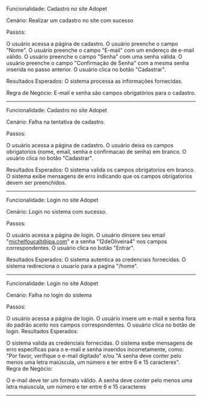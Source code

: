 Funcionalidade: Cadastro no site Adopet

Cenário: Realizar um cadastro no site com sucesso

Passos:

O usuário acessa a página de cadastro.
O usuário preenche o campo "Nome".
O usuário preenche o campo "E-mail" com um endereço de e-mail válido.
O usuário preenche o campo "Senha" com uma senha válida.
O usuário preenche o campo "Confirmação de Senha" com a mesma senha inserida no passo anterior.
O usuário clica no botão "Cadastrar".

Resultados Esperados:
O sistema processa as informações fornecidas.

Regra de Negócio:
E-mail e senha são campos obrigatórios para o cadastro.

------------------------------------------------------------------------------------------------------


Funcionalidade: Cadastro no site Adopet

Cenário: Falha na tentativa de cadastro.

Passos:

O usuário acessa a página de cadastro.
O usuário deixa os campos obrigatorios (nome, email, senha e confirmacao de senha) em branco.
O usuário clica no botão "Cadastrar".

Resultados Esperados:
O sistema valida os campos obrigatorios em branco.
O sistema exibe mensagens de erro indicando que os campos obrigatorios devem ser preenchidos.

------------------------------------------------------------------------------------------------------


Funcionalidade: Login no site Adopet

Cenário: Login no sistema com sucesso.

Passos:

O usuário acessa a página de login.
O usuário dinsere seu email "michelfoucalt@ipa.com" e a senha "12deOliveira4" nos campos correspondentes.
O usuário clica no botão "Entrar".

Resultados Esperados:
O sistema autentica as credenciais fornecidas.
O sistema redireciona o usuario para a pagina "/home".

-----------------------------------------------------------------------------------------------------------

Funcionalidade: Login no site Adopet

Cenário: Falha no login do sistema

Passos:

O usuário acessa a página de login.
O usuário insere um e-mail e senha fora do padrão aceito nos campos correspondentes.
O usuário clica no botão de login.
Resultados Esperados:

O sistema valida as credenciais fornecidas.
O sistema exibe mensagens de erro específicas para o e-mail e senha inseridos incorretamente, como: "Por favor, verifique o e-mail digitado" e/ou "A senha deve conter pelo menos uma letra maiúscula, um número e ter entre 6 e 15 caracteres".
Regra de Negócio:

O e-mail deve ter um formato válido.
A senha deve conter pelo menos uma letra maiuscula, um número e ter entre 6 e 15 caracteres

------------------------------------------------------------------------------------------------------------------------------------